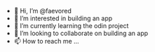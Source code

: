 - 👋 Hi, I’m @faevored
- 👀 I’m interested in building an app
- 🌱 I’m currently learning the odin project
- 💞️ I’m looking to collaborate on building an app
- 📫 How to reach me ...

<!---
faevored/faevored is a ✨ special ✨ repository because its `README.md` (this file) appears on your GitHub profile.
You can click the Preview link to take a look at your changes.
--->
